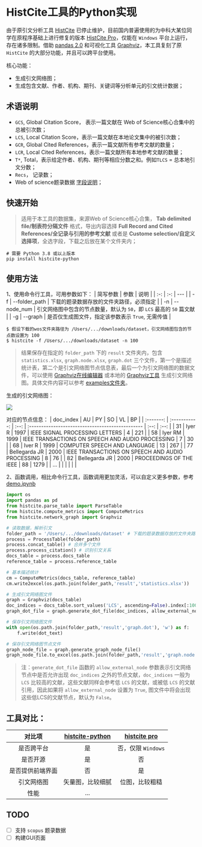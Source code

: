 # HistCite工具的Python实现

由于原引文分析工具 [HistCite](https://support.clarivate.com/ScientificandAcademicResearch/s/article/HistCite-No-longer-in-active-development-or-officially-supported) 已停止维护，目前国内普遍使用的为中科大某位同学在原程序基础上进行修复的版本 [HistCite Pro](https://zhuanlan.zhihu.com/p/20902898)，仅能在 `Windows` 平台上运行，存在诸多限制。借助 [pandas 2.0](https://pandas.pydata.org/docs/dev/whatsnew/v2.0.0.html) 和可视化工具 [Graphviz](https://graphviz.org)，本工具复刻了原 `HistCite` 的大部分功能，并且可以跨平台使用。

核心功能：
- 生成引文网络图；
- 生成包含文献、作者、机构、期刊、关键词等分析单元的引文统计数据；  

## 术语说明
- `GCS`, Global Citation Score， 表示一篇文献在 Web of Science核心合集中的总被引次数；
- `LCS`, Local Citation Score，表示一篇文献在本地论文集中的被引次数；
- `GCR`, Global Cited References，表示一篇文献所有参考文献的数量；
- `LCR`, Local Cited References，表示一篇文献所有本地参考文献的数量；
- `T*`, Total，表示给定作者、机构、期刊等相应分数之和。例如`TLCS` = 总本地引文分数；
- `Recs`， 记录数；
- Web of science题录数据 [字段说明](https://images.webofknowledge.com/WOKRS5132R4.2/help/zh_CN/WOS/hs_wos_fieldtags.html)；

## 快速开始
> 适用于本工具的数据集，来源Web of Science核心合集，<b> Tab delimited file/制表符分隔文件</b> 格式，导出内容选择 <b>Full Record and Cited References/全记录与引用的参考文献</b> 或者是 <b>Custome selection/自定义选择项</b>，全选字段，下载之后放在某个文件夹内；    

```console
# 需要 Python 3.8 或以上版本
pip install histcite-python
```

## 使用方法
1、使用命令行工具，可用参数如下：
| 简写参数 | 参数 | 说明 |
| :-: | :-: | --- |
| -f | --folder_path | 下载的题录数据存放的文件夹路径，必须指定 |
| -n | --node_num | 引文网络图中包含的节点数量，默认为 `50`，即 `LCS` 最高的 `50` 篇文献 |
| -g | --graph | 是否仅生成图文件，指定该参数表示 `True`, 无需传值 |
```console
$ 假设下载的wos文件夹路径为 /Users/.../downloads/dataset，引文网络图包含的节点数设置为 100
$ histcite -f /Users/.../downloads/dataset -n 100
```

> 结果保存在指定的 `folder_path` 下的 `result` 文件夹内，包含 `statistics.xlsx`, `graph.node.xlsx`, `graph.dot` 三个文件，第一个是描述统计表，第二个是引文网络图节点信息表，最后一个为引文网络图的数据文件，可以使用 [Graphviz在线编辑器](http://magjac.com/graphviz-visual-editor/) 或本地的 [Graphviz工具](https://graphviz.org/) 生成引文网络图。具体文件内容可以参考 [examples文件夹](examples)。 

生成的引文网络图：

<img src="examples/graph.svg">

对应的节点信息：
| doc_index |      AU       |  PY  | SO                                               |  VL  |  BP  |
| :-------: | :-----------: | :--: | :----------------------------------------------- | :--: | :--: |
|    31     |    Iyer R     | 1997 | IEEE SIGNAL PROCESSING LETTERS                   |  4   | 221  |
|    58     |    Iyer RM    | 1999 | IEEE TRANSACTIONS ON SPEECH AND AUDIO PROCESSING |  7   |  30  |
|    68     |    Iver R     | 1999 | COMPUTER SPEECH AND LANGUAGE                     |  13  | 267  |
|    77     | Bellegarda JR | 2000 | IEEE TRANSACTIONS ON SPEECH AND AUDIO PROCESSING |  8   |  76  |
|    82     | Bellegarda JR | 2000 | PROCEEDINGS OF THE IEEE                          |  88  | 1279 |
|    ...    |               |      |                                                  |      |      |

2、函数调用，相比命令行工具，函数调用更加灵活，可以自定义更多参数，参考 [demo.ipynb](demo.ipynb)

```python
import os
import pandas as pd
from histcite.parse_table import ParseTable
from histcite.compute_metrics import ComputeMetrics
from histcite.network_graph import Graphviz

# 读取数据，解析引文
folder_path = '/Users/.../downloads/dataset' # 下载的题录数据存放的文件夹路径
process = ProcessTable(folder_path)
process.concat_table() # 合并多个文件
process.process_citation() # 识别引文关系
docs_table = process.docs_table
reference_table = process.reference_table

# 基本描述统计
cm = ComputeMetrics(docs_table, reference_table)
cm.write2excel(os.path.join(folder_path,'result','statistics.xlsx'))

# 生成引文网络图文件
graph = Graphviz(docs_table)
doc_indices = docs_table.sort_values('LCS', ascending=False).index[:100] # 选取LSC最高的100篇文献
graph_dot_file = graph.generate_dot_file(doc_indices, allow_external_node=False)

# 保存引文网络图文件
with open(os.path.join(folder_path,'result','graph.dot'), 'w') as f:
    f.write(dot_text)

# 保存引文网络图节点文件
graph_node_file = graph.generate_graph_node_file()
graph_node_file.to_excel(os.path.join(folder_path,'result','graph.node.xlsx'),index=False)
```
> 注：`generate_dot_file` 函数的 `allow_external_node` 参数表示引文网络节点中是否允许出现 `doc_indices` 之外的节点文献，`doc_indices` 一般为 `LCS` 比较高的文献，这些文献同样会参考低 `LCS` 的文献，或被低 `LCS` 的文献引用，因此如果将 `allow_external_node` 设置为 `True`, 图文件中将会出现这些低LCS的文献节点，默认为 `False`。

## 工具对比：
| 对比项 | [histcite-python](https://github.com/doublessay/histcite-python) | [histcite pro](https://zhuanlan.zhihu.com/p/20902898) |
| :-: | :-: | :-: |
| 是否跨平台 | 是 | 否，仅限 `Windows` |
| 是否开源 | 是 | 否 |
| 是否提供前端界面 | 否 | 是 |
| 引文网络图 | 矢量图，比较细腻 | 位图，比较粗糙 |
| 性能 | ... | |

## TODO
- [ ] 支持 `scopus` 题录数据
- [ ] 构建GUI页面
